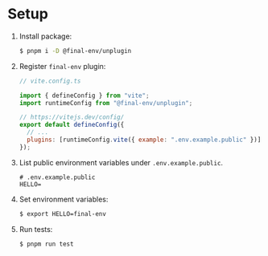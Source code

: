 # Setup

1. Install package:

   ```sh
   $ pnpm i -D @final-env/unplugin
   ```

1. Register `final-env` plugin:

   ```js
   // vite.config.ts

   import { defineConfig } from "vite";
   import runtimeConfig from "@final-env/unplugin";

   // https://vitejs.dev/config/
   export default defineConfig({
     // ...
     plugins: [runtimeConfig.vite({ example: ".env.example.public" })],
   });
   ```

1. List public environment variables under `.env.example.public`.

   ```
   # .env.example.public
   HELLO=
   ```

1. Set environment variables:

   ```sh
   $ export HELLO=final-env
   ```

1. Run tests:

   ```sh
   $ pnpm run test
   ```
